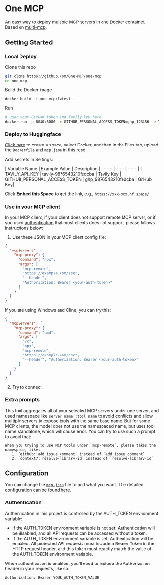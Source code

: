 # One MCP

An easy way to deploy multiple MCP servers in one Docker container. Based on [multi-mcp](https://github.com/One-MCP/multi-mcp).

## Getting Started

### Local Deploy

Clone this repo

```bash
git clone https://github.com/One-MCP/one-mcp
cd one-mcp
```

Build the Docker image

```bash
docker build -t one-mcp:latest .
```

Run

```bash
# user your GitHub token and Tavily key here
docker run -p 8080:8080 -e GITHUB_PERSONAL_ACCESS_TOKEN=ghp_123456 -e TAVILY_API_KEY=tvly-dev-123456 one-mcp:latest
```

### Deploy to Huggingface

[Click here](https://huggingface.co/new-space) to create a space, select Docker, and then in the Files tab, upload the `Dockerfile` and `mcp.json` in this repo.

Add secrets in Settings:

| Variable Name | Example Value | Description |
|     - - -     |     - - -     |    - - -    |
| TAVILY_API_KEY | tavily-9876543210fedcba | Tavily Key |
| GITHUB_PERSONAL_ACCESS_TOKEN | ghp_9876543210fedcba | GitHub Key|

Click **Embed this Space** to get the link, e.g., `https://xxx-xxx.hf.space/`

### Use in your MCP client

In your MCP client, if your client does not support remote MCP server, or if you used [authentication](#Authentication) that most clients does not support, please follows instructions below:

1. Use these JSON in your MCP client config file:
```json
{
  "mcpServers": {
    "mcp-proxy": {
      "command": "npx",
      "args": [
        "mcp-remote",
        "https://example.com/sse",
        "--header",
        "Authorization: Bearer <your-auth-token>"
      ]
    }
  }
}
```

If you are using Windows and Cline, you can try this:
```json
{
  "mcpServers": {
    "mcp-proxy": {
      "command": "cmd",
      "args": [
        "/c",
        "npx",
        "mcp-remote",
        "https://example.com/sse",
        "--header", "Authorization: Bearer <your-auth-token>"
      ]
    }
  }
}
```
2. Try to connect.

### Extra prompts

This tool aggregates all of your selected MCP servers under one server, and used namespace like `server_name::tool_name` to avoid conflicts and allow multiple servers to expose tools with the same base name. But for some MCP clients, the model does not use the namespaced name, but uses tool name standalone, which will cause error.
You can try to use such a prompt to avoid that:

```
When you trying to use MCP tools under `mcp-remote`, please takes the namespace, like:
   1. `github::add_issue_comment` instead of `add_issue_comment`
   2. `context7::resolve-library-id` instead of `resolve-library-id`
```

## Configuration

You can change the [``mcp.json``](./mcp.json) file to add what you want.
The detailed configuration can be found [here](https://github.com/kfirtoledo/multi-mcp?tab=readme-ov-file#%EF%B8%8F-configuration).

### Authentication

Authentication in this project is controlled by the AUTH_TOKEN environment variable:

- If the AUTH_TOKEN environment variable is not set: Authentication will be disabled, and all API requests can be accessed without a token.
- If the AUTH_TOKEN environment variable is set: Authentication will be enabled. All protected API requests must include a Bearer Token in the HTTP request header, and this token must exactly match the value of the AUTH_TOKEN environment variable.

When authentication is enabled, you'll need to include the Authorization header in your requests, like so:

```
Authorization: Bearer YOUR_AUTH_TOKEN_VALUE
```
